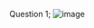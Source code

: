 
Question 1;
![image](https://github.com/user-attachments/assets/41584bdc-7b80-409d-b9d3-4ce8a40fd3ba)
